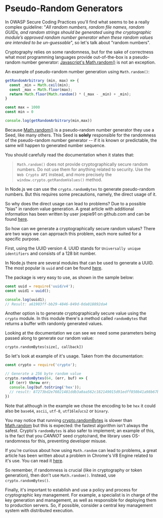 Pseudo-Random Generators
========================

In OWASP Secure Coding Practices you'll find what seems to be a really complex
guideline: "_All random numbers, random file names, random GUIDs, and random
strings should be generated using the cryptographic module’s approved random
number generator when these random values are intended to be un-guessable_", so
let's talk about "random numbers".

Cryptography relies on some randomness, but for the sake of correctness what
most programming languages provide out-of-the-box is a pseudo-random number
generator: [Javascript's Math.random()][1] is not an exception.

An example of pseudo-random number generation using `Math.random()`:

```javascript
getRandomArbitrary (min, max) => {
  const _min = Math.ceil(min);
  const _max = Math.floor(max);
  return Math.floor(Math.random() * (_max - _min) + _min);
}

const max = 1000
const min = 0

console.log(getRandomArbitrary(min,max))
```

Because [Math.random()][1] is a pseudo-random number generator they use a Seed,
like many others.
This Seed is **solely** responsible for the randomness of the pseudo-random
number generator -- if it is known or predictable, the same will happen to
generated number sequence.

You should carefully read the documentation when it states that:

> `Math.random()` does not provide cryptographically secure random numbers. Do
> not use them for anything related to security. Use the `Web Crypto API`
> instead, and more precisely the `window.crypto.getRandomValues()` method.

In Node.js we can use the `crypto.randomBytes` to generate pseudo-random
numbers. But this requires some precautions, namely, the direct usage of it.

So why does the direct usage can lead to problems? Due to a possible "bias" in
random value generation.
A great article with additional information has been written by user joepie91
on github.com and can be found [here][2].

So how can we generate a cryptographically secure random values? There are two
ways we can approach this problem, each more suited for a specific purpose.

First, using the UUID version 4. UUID stands for `Universally unique
identifiers` and consists of a 128 bit number.

In Node.js there are several modules that can be used to generate a UUID. The
most popular is `uuid` and can be found [here][3].

The package is very easy to use, as shown in the sample below:

```javascript
const uuid = require('uuid/v4');
const uuid1 = uuid();

console.log(uuid1);
// Result: a61903ff-bb29-4846-849d-0da018892da4
```

Another option is to generate cryptographically secure value using the `crypto`
module. In this module there's a method called `randomBytes` that returns a
buffer with randomly generated values.

Looking at the documentation we can see we need some parameters being passed
along to generate our random value: 

```
crypto.randomBytes(size[, callback])
```

So let's look at example of it's usage. Taken from the documentation:  

```javascript
const crypto = require('crypto');

// Generate a 256 byte random value
crypto.randomBytes(64, (err, buf) => {
  if (err) throw err;
  console.log(buf.toString('hex'));
  // result: 87273bd2e76021481ddb3a0aa562c182149015d91edff850b41a98b67ba77b49c87c6c32bc756fe24865d7398629fc52358e2b871163b217d8bddee5707a6043
})
```

Note that although in the example we chose the encoding to be `hex` it could
also be `base64`, `ascii`, `utf-8`, `utf16le`/`ucs2` or `binary`.

You may notice that running [crypto.randomBytes][4] is slower than
[Math.random][1] but this is expected: the fastest algorithm isn't always the
safest. Crypto's `randomBytes` is also safer to implement; an example of
this, is the fact that you *CANNOT* seed crypto/rand, the library uses
OS-randomness for this, preventing developer misuse.

If you're curious about how using `Math.random` can lead to problems, a great
article has been written about a problem in Chrome's V8 Engine related to it's
use. You can read it [here][5].

So remember, if randomness is crucial (like in cryptography or token
generation), then don't use `Math.random()`. Instead, use
`crypto.randomBytes()`.

Finally, it's important to establish and use a policy and process for
cryptographic key management. For example, a specialist is in charge of the key
generation and management, as well as responsible for deploying them to
production servers. So, if possible, consider a central key management system
with distributed execution.

[1]: https://developer.mozilla.org/en-US/docs/Web/JavaScript/Reference/Global_Objects/Math/random
[2]: https://gist.github.com/joepie91/7105003c3b26e65efcea63f3db82dfba
[3]: https://www.npmjs.com/package/uuid
[4]: https://nodejs.org/dist/latest-v6.x/docs/api/crypto.html#crypto_crypto_randombytes_size_callback
[5]: https://medium.com/@betable/tifu-by-using-math-random-f1c308c4fd9d